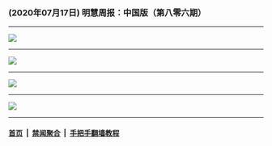 ### (2020年07月17日) 明慧周报：中国版（第八零六期） 

---

<img src="http://qikan.minghui.org/mhqkpage/qikanimage/2020/07/16/mhzb_806_pdf-online1.png"/><hr/>
<img src="http://qikan.minghui.org/mhqkpage/qikanimage/2020/07/16/mhzb_806_pdf-online2.png"/><hr/>
<img src="http://qikan.minghui.org/mhqkpage/qikanimage/2020/07/16/mhzb_806_pdf-online3.png"/><hr/>
<img src="http://qikan.minghui.org/mhqkpage/qikanimage/2020/07/16/mhzb_806_pdf-online4.png"/><hr/>


#### [首页](../../../..) &nbsp;|&nbsp; [禁闻聚合](https://github.com/gfw-breaker/banned-news) &nbsp;|&nbsp; [手把手翻墙教程](https://github.com/gfw-breaker/guides) 